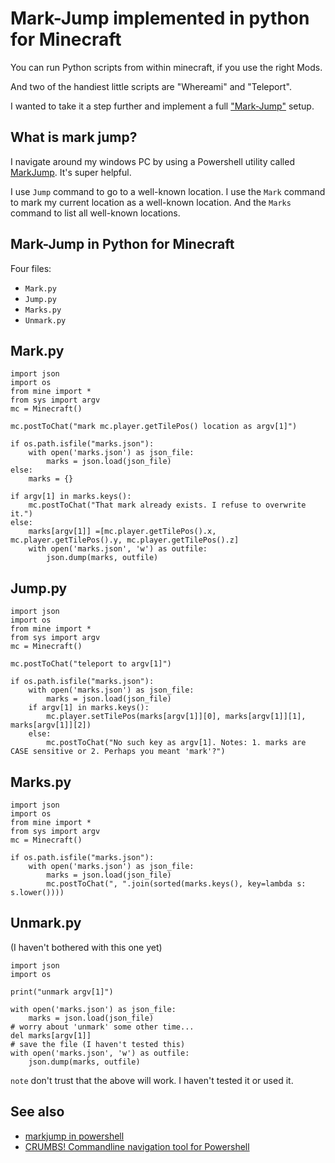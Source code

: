 ﻿# Mark-Jump implemented in python for Minecraft

You can run Python scripts from within minecraft, if you use the right Mods.

And two of the handiest little scripts are "Whereami" and "Teleport".

I wanted to take it a step further and implement a full ["Mark-Jump"](https://github.com/secretGeek/markjump) setup.

## What is mark jump?

I navigate around my windows PC by using a Powershell utility called [MarkJump](https://github.com/secretGeek/markjump/blob/master/markjump.ps1). It's super helpful.

I use `Jump` command to go to a well-known location. I use the `Mark` command to mark my current location as a well-known location. And the `Marks` command to list all well-known locations.

## Mark-Jump in Python for Minecraft

Four files:

- `Mark.py`
- `Jump.py`
- `Marks.py`
- `Unmark.py`

## Mark.py

	import json
	import os
	from mine import *
	from sys import argv
	mc = Minecraft()

	mc.postToChat("mark mc.player.getTilePos() location as argv[1]")

	if os.path.isfile("marks.json"):
		with open('marks.json') as json_file:
			marks = json.load(json_file)
	else:
		marks = {}

	if argv[1] in marks.keys():
		mc.postToChat("That mark already exists. I refuse to overwrite it.")
	else:
		marks[argv[1]] =[mc.player.getTilePos().x, mc.player.getTilePos().y, mc.player.getTilePos().z]
		with open('marks.json', 'w') as outfile:
			json.dump(marks, outfile)

## Jump.py

	import json
	import os
	from mine import *
	from sys import argv
	mc = Minecraft()

	mc.postToChat("teleport to argv[1]")

	if os.path.isfile("marks.json"):
		with open('marks.json') as json_file:
			marks = json.load(json_file)
		if argv[1] in marks.keys():
			mc.player.setTilePos(marks[argv[1]][0], marks[argv[1]][1], marks[argv[1]][2])
		else:
			mc.postToChat("No such key as argv[1]. Notes: 1. marks are CASE sensitive or 2. Perhaps you meant 'mark'?")

## Marks.py

	import json
	import os
	from mine import *
	from sys import argv
	mc = Minecraft()

	if os.path.isfile("marks.json"):
		with open('marks.json') as json_file:
			marks = json.load(json_file)
			mc.postToChat(", ".join(sorted(marks.keys(), key=lambda s: s.lower())))

## Unmark.py

(I haven't bothered with this one yet)

	import json
	import os

	print("unmark argv[1]")

	with open('marks.json') as json_file:
		marks = json.load(json_file)
	# worry about 'unmark' some other time...
	del marks[argv[1]]
	# save the file (I haven't tested this)
	with open('marks.json', 'w') as outfile:
		json.dump(marks, outfile)

`note` don't trust that the above will work. I haven't tested it or used it.

## See also

- [markjump in powershell](https://github.com/secretGeek/markjump)
- [CRUMBS! Commandline navigation tool for Powershell](https://secretgeek.net/crumbs)
